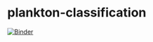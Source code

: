 # plankton-classification

[![Binder](https://mybinder.org/badge_logo.svg)](https://mybinder.org/v2/gh/scivision-gallery/plankton-classification.git/HEAD?labpath=plankton_classification_cefas.ipynb)
